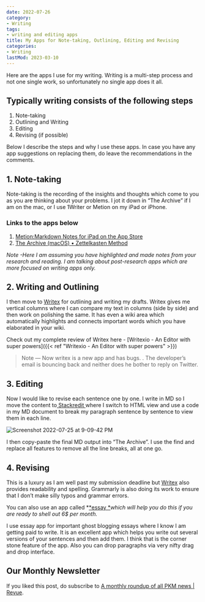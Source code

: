 ```yaml
---
date: 2022-07-26
category:
- Writing
tags:
- writing and editing apps
title: My Apps for Note-taking, Outlining, Editing and Revising
categories:
- Writing
lastMod: 2023-03-10
---
```

Here are the apps I use for my writing. Writing is a multi-step process and not one single work, so unfortunately no single app does it all.

## Typically writing consists of the following steps

1. Note-taking
2. Outlining and Writing
3. Editing
4. Revising (if possible)

Below I describe the steps and why I use these apps. In case you have any app suggestions on replacing them, do leave the recommendations in the comments.

## 1. Note-taking

Note-taking is the recording of the insights and thoughts which come to you as you are thinking about your problems. I jot it down in “The Archive” if I am on the mac, or I use 1Writer or Metion on my iPad or iPhone.

### Links to the apps below

1. [Metion:Markdown Notes for iPad on the App Store](https://apps.apple.com/us/app/metion-markdown-notes-for-ipad/id1530965242)
2. [The Archive (macOS) • Zettelkasten Method](https://zettelkasten.de/the-archive/)

*Note -Here I am assuming you have highlighted and made notes from your research and reading. I am talking about post-research apps which are more focused on writing apps only.*

## 2. Writing and Outlining

I then move to [Writex](https://writex.io/) for outlining and writing my drafts. Writex gives me vertical columns where I can compare my text in columns (side by side) and then work on polishing the same. It has even a wiki area which automatically highlights and connects important words which you have elaborated in your wiki.

Check out my complete review of Writex here - [Writexio - An Editor with super powers]({{< ref "Writexio - An Editor with super powers" >}})

> Note — Now writex is a new app and has bugs. . The developer’s email is bouncing back and neither does he bother to reply on Twitter.

## 3. Editing

Now I would like to revise each sentence one by one. I write in MD so I move the content to[ Stackredit ](https://stackedit.io/)where I switch to HTML view and use a code in my MD document to break my paragraph sentence by sentence to view them in each line.

![Screenshot 2022-07-25 at 9-09-42 PM](https://mataroa.blog/images/07cf8002.png)

I then copy-paste the final MD output into “The Archive”. I use the find and replace all features to remove all the line breaks, all at one go.



## 4. Revising

This is a luxury as I am well past my submission deadline but [Writex](https://writex.io/) also provides readability and spelling. Grammarly is also doing its work to ensure that I don’t make silly typos and grammar errors.

You can also use an app called *[*essay *](https://essay.app/)*which will help you do this if you are ready to shell out 6$ per month.*

I use essay app for important ghost blogging essays where I know I am getting paid to write. It is an excellent app which helps you write out several versions of your sentences and then add them. I think that is the corner stone feature of the app. Also you can drop paragraphs via very nifty drag and drop interface.



## Our Monthly Newsletter

If you liked this post, do subscribe to  [A monthly roundup of all PKM news | Revue](https://www.getrevue.co/profile/pkmone).
